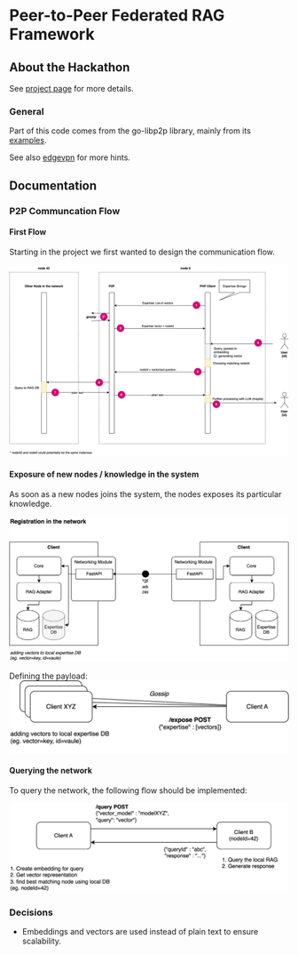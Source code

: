 # Peer-to-Peer Federated RAG Framework

## About the Hackathon
See [project page](https://hackathon.cloudfest.com/project/peer-to-peer-federated-rag-framework/) for more details.

### General
Part of this code comes from the go-libp2p library, mainly from
its [examples](https://github.com/libp2p/go-libp2p/tree/master/examples/chat-with-rendezvous).

See also [edgevpn](https://github.com/mudler/edgevpn) for more hints.

## Documentation
### P2P Communcation Flow
#### First Flow
Starting in the project we first wanted to design the communication flow.

![First Communication Flow](https://github.com/CF-2025-Hackathon/p2p-rag/blob/main/documentation/first_draft.svg)

#### Exposure of new nodes / knowledge in the system
As soon as a new nodes joins the system, the nodes exposes its particular knowledge.

![Register in the network](https://github.com/CF-2025-Hackathon/p2p-rag/blob/main/documentation/expertise_exposure_A.svg)

Defining the payload:
![First Communication Flow](https://github.com/CF-2025-Hackathon/p2p-rag/blob/main/documentation/expertise_exposure.svg)

#### Querying the network
To query the network, the following flow should be implemented:

![First Communication Flow](https://github.com/CF-2025-Hackathon/p2p-rag/blob/docu/documentation/querying.svg)


### Decisions
- Embeddings and vectors are used instead of plain text to ensure scalability.

